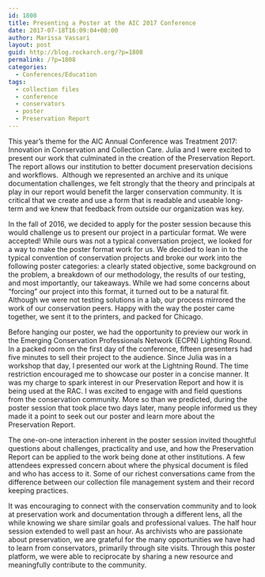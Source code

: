 ```yaml
---
id: 1808
title: Presenting a Poster at the AIC 2017 Conference
date: 2017-07-18T16:09:04+00:00
author: Marissa Vassari
layout: post
guid: http://blog.rockarch.org/?p=1808
permalink: /?p=1808
categories:
  - Conferences/Education
tags:
  - collection files
  - conference
  - conservators
  - poster
  - Preservation Report
---
```

This year’s theme for the AIC Annual Conference was Treatment 2017: Innovation in Conservation and Collection Care. Julia and I were excited to present our work that culminated in the creation of the Preservation Report. The report allows our institution to better document preservation decisions and workflows.  Although we represented an archive and its unique documentation challenges, we felt strongly that the theory and principals at play in our report would benefit the larger conservation community. It is critical that we create and use a form that is readable and useable long-term and we knew that feedback from outside our organization was key.<!--more-->

In the fall of 2016, we decided to apply for the poster session because this would challenge us to present our project in a particular format. We were accepted! While ours was not a typical conversation project, we looked for a way to make the poster format work for us. We decided to lean in to the typical convention of conservation projects and broke our work into the following poster categories: a clearly stated objective, some background on the problem, a breakdown of our methodology, the results of our testing, and most importantly, our takeaways. While we had some concerns about “forcing” our project into this format, it turned out to be a natural fit. Although we were not testing solutions in a lab, our process mirrored the work of our conservation peers. Happy with the way the poster came together, we sent it to the printers, and packed for Chicago.

Before hanging our poster, we had the opportunity to preview our work in the Emerging Conservation Professionals Network (ECPN) Lighting Round. In a packed room on the first day of the conference, fifteen presenters had five minutes to sell their project to the audience. Since Julia was in a workshop that day, I presented our work at the Lightning Round. The time restriction encouraged me to showcase our poster in a concise manner. It was my charge to spark interest in our Preservation Report and how it is being used at the RAC. I was excited to engage with and field questions from the conservation community. More so than we predicted, during the poster session that took place two days later, many people informed us they made it a point to seek out our poster and learn more about the Preservation Report.

The one-on-one interaction inherent in the poster session invited thoughtful questions about challenges, practicality and use, and how the Preservation Report can be applied to the work being done at other institutions. A few attendees expressed concern about where the physical document is filed and who has access to it. Some of our richest conversations came from the difference between our collection file management system and their record keeping practices.

It was encouraging to connect with the conservation community and to look at preservation work and documentation through a different lens, all the while knowing we share similar goals and professional values. The half hour session extended to well past an hour. As archivists who are passionate about preservation, we are grateful for the many opportunities we have had to learn from conservators, primarily through site visits. Through this poster platform, we were able to reciprocate by sharing a new resource and meaningfully contribute to the community.

&nbsp;